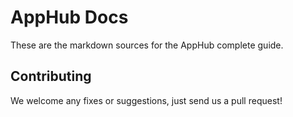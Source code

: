# AppHub Docs

These are the markdown sources for the AppHub complete guide.

## Contributing

We welcome any fixes or suggestions, just send us a pull request!